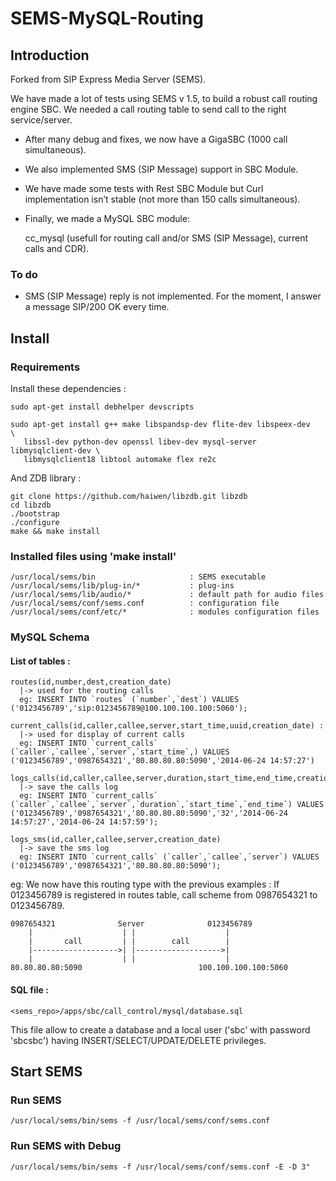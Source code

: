 # SEMS-MySQL-Routing

## Introduction
          
Forked from SIP Express Media Server (SEMS).

We have made a lot of tests using SEMS v 1.5, to build a robust call routing engine SBC. We needed a call routing table to send call to the right service/server.

 * After many debug and fixes, we now have a GigaSBC (1000 call simultaneous).

 * We also implemented SMS (SIP Message) support in SBC Module.

 * We have made some tests with Rest SBC Module but Curl implementation isn’t stable (not more than 150 calls simultaneous).

 * Finally, we made a MySQL SBC module:


      cc_mysql (usefull for routing call and/or SMS (SIP Message), current calls and CDR).

### To do

 * SMS (SIP Message) reply is not implemented. For the moment, I answer a message SIP/200 OK every time.

## Install

### Requirements

Install these dependencies :

    sudo apt-get install debhelper devscripts
        
    sudo apt-get install g++ make libspandsp-dev flite-dev libspeex-dev        \
       libssl-dev python-dev openssl libev-dev mysql-server libmysqlclient-dev \
       libmysqlclient18 libtool automake flex re2c
        
And ZDB library :

    git clone https://github.com/haiwen/libzdb.git libzdb
    cd libzdb
    ./bootstrap
    ./configure
    make && make install

### Installed files using 'make install'

    /usr/local/sems/bin                     : SEMS executable
    /usr/local/sems/lib/plug-in/*           : plug-ins
    /usr/local/sems/lib/audio/*             : default path for audio files
    /usr/local/sems/conf/sems.conf          : configuration file
    /usr/local/sems/conf/etc/*              : modules configuration files

### MySQL Schema

#### List of tables :

    routes(id,number,dest,creation_date)
      |-> used for the routing calls 
      eg: INSERT INTO `routes` (`number`,`dest`) VALUES ('0123456789','sip:0123456789@100.100.100.100:5060');
      
    current_calls(id,caller,callee,server,start_time,uuid,creation_date) : 
      |-> used for display of current calls 
      eg: INSERT INTO `current_calls` (`caller`,`callee`,`server`,`start_time`,) VALUES ('0123456789','0987654321','80.80.80.80:5090','2014-06-24 14:57:27')
      
    logs_calls(id,caller,callee,server,duration,start_time,end_time,creation_date)
      |-> save the calls log 
      eg: INSERT INTO `current_calls` (`caller`,`callee`,`server`,`duration`,`start_time`,`end_time`) VALUES ('0123456789','0987654321','80.80.80.80:5090','32','2014-06-24 14:57:27','2014-06-24 14:57:59');
      
    logs_sms(id,caller,callee,server,creation_date)
      |-> save the sms log
      eg: INSERT INTO `current_calls` (`caller`,`callee`,`server`) VALUES ('0123456789','0987654321','80.80.80.80:5090');

eg: We now have this routing type with the previous examples :
If 0123456789 is registered in routes table, call scheme from 0987654321 to 0123456789.

    0987654321              Server              0123456789
        |                    | |                    |  
        |       call         | |        call        |                
        |------------------->| |------------------->|
        |                    | |                    |
    80.80.80.80:5090                          100.100.100.100:5060


#### SQL file :

    <sems_repo>/apps/sbc/call_control/mysql/database.sql

This file allow to create a database and a local user ('sbc' with password 'sbcsbc') having INSERT/SELECT/UPDATE/DELETE privileges.

## Start SEMS

### Run SEMS

    /usr/local/sems/bin/sems -f /usr/local/sems/conf/sems.conf

### Run SEMS with Debug

    /usr/local/sems/bin/sems -f /usr/local/sems/conf/sems.conf -E -D 3"


